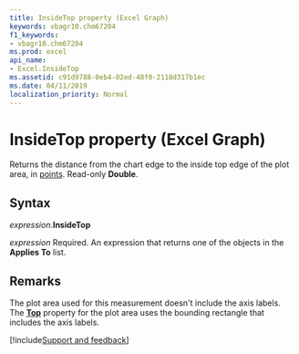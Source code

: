 ```yaml
---
title: InsideTop property (Excel Graph)
keywords: vbagr10.chm67204
f1_keywords:
- vbagr10.chm67204
ms.prod: excel
api_name:
- Excel.InsideTop
ms.assetid: c91d9788-0eb4-02ed-48f0-2118d317b1ec
ms.date: 04/11/2019
localization_priority: Normal
---
```



# InsideTop property (Excel Graph)

Returns the distance from the chart edge to the inside top edge of the plot area, in [points](../language/glossary/vbe-glossary.md#point). Read-only **Double**.

## Syntax

_expression_.**InsideTop**

_expression_ Required. An expression that returns one of the objects in the **Applies To** list.

## Remarks

The plot area used for this measurement doesn't include the axis labels. The **[Top](excel.top.md)** property for the plot area uses the bounding rectangle that includes the axis labels.

[!include[Support and feedback](~/includes/feedback-boilerplate.md)]